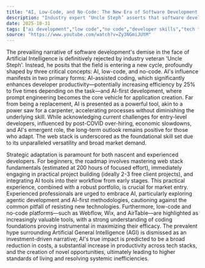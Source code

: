 ```yaml
---
title: "AI, Low-Code, and No-Code: The New Era of Software Development in 2025"
description: "Industry expert ‘Uncle Steph’ asserts that software development is not dying but evolving, with AI, low-code, and no-code as its core drivers. This analysis outlines essential strategies for developers to navigate and succeed in the transformative tech landscape post-2025."
date: 2025-10-31
tags: ["ai development","low code","no code","developer skills","tech trends"]
source: "https://www.youtube.com/watch?v=Zy3NGmiJUtM"
---
```

The prevailing narrative of software development's demise in the face of Artificial Intelligence is definitively rejected by industry veteran 'Uncle Steph'. Instead, he posits that the field is entering a new cycle, profoundly shaped by three critical concepts: AI, low-code, and no-code. AI's influence manifests in two primary forms: AI-assisted coding, which significantly enhances developer productivity—potentially increasing efficiency by 25% to five times depending on the task—and AI-first development, where prompt engineering becomes the core vehicle for application creation. Far from being a replacement, AI is presented as a powerful tool, akin to a power saw for a carpenter, accelerating processes without diminishing the underlying skill. While acknowledging current challenges for entry-level developers, influenced by post-COVID over-hiring, economic slowdowns, and AI's emergent role, the long-term outlook remains positive for those who adapt. The web stack is underscored as the foundational skill set due to its unparalleled versatility and broad market demand.

Strategic adaptation is paramount for both nascent and experienced developers. For beginners, the roadmap involves mastering web stack fundamentals (estimated at 200 hours of focused effort), immediately engaging in practical project building (ideally 2-3 free client projects), and integrating AI tools into their workflow from early stages. This practical experience, combined with a robust portfolio, is crucial for market entry. Experienced professionals are urged to embrace AI, particularly exploring agentic development and AI-first methodologies, cautioning against the common pitfall of resisting new technologies. Furthermore, low-code and no-code platforms—such as Webflow, Wix, and AirTable—are highlighted as increasingly valuable tools, with a strong understanding of coding foundations proving instrumental in maximizing their efficacy. The prevalent hype surrounding Artificial General Intelligence (AGI) is dismissed as an investment-driven narrative; AI's true impact is predicted to be a broad reduction in costs, a substantial increase in productivity across tech stacks, and the creation of novel opportunities, ultimately leading to higher standards of living and resolving systemic inefficiencies.